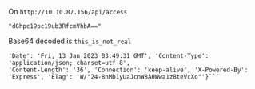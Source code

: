 On `http://10.10.87.156/api/access`
```
"dGhpc19pc19ub3RfcmVhbA=="
```

Base64 decoded is `this_is_not_real`

```{'Server': 'nginx/1.14.0 (Ubuntu)', 
'Date': 'Fri, 13 Jan 2023 03:49:31 GMT', 'Content-Type': 'application/json; charset=utf-8',
'Content-Length': '36', 'Connection': 'keep-alive', 'X-Powered-By': 'Express', 'ETag': 'W/"24-8nMb1yUaJcnW8A0Wwa1z8teVcXo"'}```
